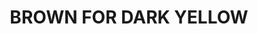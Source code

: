 ---
title: "BROWN FOR DARK YELLOW"
price: 0 
desc: "Bez opisa"
img_path: "/assets/img/A.MIG-1511.jpg"
brand: AMMO
available: true
special_offer: false
new: false
soon: false
cat: "Weathering"
subcat: "wet-filteri"
subsubcat: "wet-filteri"
---